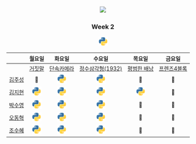<div align="center">
  <h3><img src="https://user-images.githubusercontent.com/46666296/133788774-1bba4108-db05-4d35-88ac-e355f29040a0.png"></h3>

  ### <center>**Week 2**</center>
  <!--Python-->
  <img src="https://raw.githubusercontent.com/vscode-icons/vscode-icons/master/icons/file_type_python.svg" height="25"/>
  
  <!--문제를 풀었으면 위의 아이콘을 복사해서 붙여넣기-->
  <!--링크 삽입할 때 Forked Repo(개인 저장소)가 아닌 Remote Repo(원본 저장소) 주소를 붙여넣을 것-->
  ||월요일|화요일|수요일|목요일|금요일|
  |:---------------:|:---------------:|:---------------:|:---------------:|:---------------:|:---------------:|
  ||[거짓말](https://www.acmicpc.net/problem/1043)|[단속카메라](https://school.programmers.co.kr/learn/courses/30/lessons/42884)|[정수삼각형(1932)](https://www.acmicpc.net/problem/1932)|[평범한 배낭](https://www.acmicpc.net/problem/12865)|[프렌즈4블록](https://school.programmers.co.kr/learn/courses/30/lessons/17679)|
  |[김주성](https://github.com/kjs2109)| 🧠 | [<img src="https://raw.githubusercontent.com/vscode-icons/vscode-icons/master/icons/file_type_python.svg" height="25"/>](./단속카메라_김주성.py) | [<img src="https://raw.githubusercontent.com/vscode-icons/vscode-icons/master/icons/file_type_python.svg" height="25"/>](./BOJ1932_김주성.py) | 🧠 | 🧠 |
  |[김지현](https://github.com/codehyunn)| [<img src="https://raw.githubusercontent.com/vscode-icons/vscode-icons/master/icons/file_type_python.svg" height="25"/>](./BOJ1043_김지현.py) | [<img src="https://raw.githubusercontent.com/vscode-icons/vscode-icons/master/icons/file_type_python.svg" height="25"/>](./단속카메라_김지현.py) | [<img src="https://raw.githubusercontent.com/vscode-icons/vscode-icons/master/icons/file_type_python.svg" height="25"/>](./BOJ1932_김지현.py) | [<img src="https://raw.githubusercontent.com/vscode-icons/vscode-icons/master/icons/file_type_python.svg" height="25"/>](./BOJ12865_김지현.py) | 🧠 |
  |[박수영](https://github.com/nstalways)|[<img src="https://raw.githubusercontent.com/vscode-icons/vscode-icons/master/icons/file_type_python.svg" height="25"/>](./BOJ1043_박수영.py)|[<img src="https://raw.githubusercontent.com/vscode-icons/vscode-icons/master/icons/file_type_python.svg" height="25"/>](./단속카메라_박수영.py)|[<img src="https://raw.githubusercontent.com/vscode-icons/vscode-icons/master/icons/file_type_python.svg" height="25"/>](./BOJ1932_박수영.py)| 🧠 | 🧠 |
  |[오동혁](https://github.com/97DongHyeokOH)|[<img src="https://raw.githubusercontent.com/vscode-icons/vscode-icons/master/icons/file_type_python.svg" height="25"/>](./BOJ1043_오동혁.py)|[<img src="https://raw.githubusercontent.com/vscode-icons/vscode-icons/master/icons/file_type_python.svg" height="25"/>](./단속카메라_오동혁.py)|[<img src="https://raw.githubusercontent.com/vscode-icons/vscode-icons/master/icons/file_type_python.svg" height="25"/>](./BOJ1932_오동혁.py)| 🧠 | 🧠 |
  |[조수혜](https://github.com/suhyehye)| <img src="https://raw.githubusercontent.com/vscode-icons/vscode-icons/master/icons/file_type_python.svg" height="25"/> | <img src="https://raw.githubusercontent.com/vscode-icons/vscode-icons/master/icons/file_type_python.svg" height="25"/> | <img src="https://raw.githubusercontent.com/vscode-icons/vscode-icons/master/icons/file_type_python.svg" height="25"/> | 🧠 | 🧠 |
</div>
